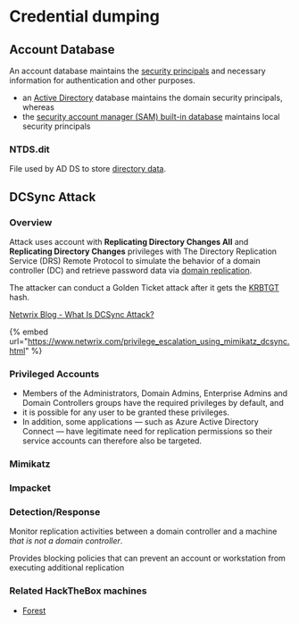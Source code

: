 # Credential dumping

## Account Database

An account database maintains the [security principals](../overview.md#security-principal) and necessary information for authentication and other purposes.

* an [Active Directory](https://learn.microsoft.com/en-us/openspecs/windows\_protocols/ms-authsod/64781df1-ee20-413e-b8c5-6511c90dbc30#gt\_e467d927-17bf-49c9-98d1-96ddf61ddd90) database maintains the domain security principals, whereas
* the [security account manager (SAM) built-in database](https://learn.microsoft.com/en-us/openspecs/windows\_protocols/ms-authsod/64781df1-ee20-413e-b8c5-6511c90dbc30#gt\_6bb6ffcf-2a22-4989-89ef-6c9937f91b8b) maintains local security principals

### NTDS.dit

File used by AD DS to store [directory data](../../ad/infrastructure/adds/#data-store).

## DCSync Attack

### Overview

Attack uses account with **Replicating Directory Changes All** and **Replicating Directory Changes** privileges with The Directory Replication Service (DRS) Remote Protocol to simulate the behavior of a domain controller (DC) and retrieve password data via [domain replication](../../ad/infrastructure/adds/#replication).

The attacker can conduct a Golden Ticket attack after it gets the [KRBTGT](../../ad/infrastructure/kdc.md#account-krbtgt) hash.

[Netwrix Blog - What Is DCSync Attack?](https://blog.netwrix.com/2021/11/30/what-is-dcsync-an-introduction/)

{% embed url="https://www.netwrix.com/privilege_escalation_using_mimikatz_dcsync.html" %}

### Privileged Accounts

* Members of the Administrators, Domain Admins, Enterprise Admins and Domain Controllers groups have the required privileges by default, and
* it is possible for any user to be granted these privileges.
* In addition, some applications — such as Azure Active Directory Connect — have legitimate need for replication permissions so their service accounts can therefore also be targeted.

### Mimikatz

### Impacket

### Detection/Response

Monitor replication activities between a domain controller and a machine _that is not a domain controller_.

Provides blocking policies that can prevent an account or workstation from executing additional replication

### Related HackTheBox machines

* [Forest](../../../hackthebox/windows/active-directory/forest.md)
